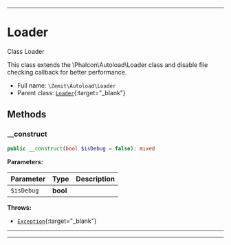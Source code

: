 ***

# Loader

Class Loader

This class extends the \Phalcon\Autoload\Loader class and disable file checking callback for better performance.

* Full name: `\Zemit\Autoload\Loader`
* Parent class: [`Loader`](https://docs.phalcon.io/latest/api/){:target="_blank"}




## Methods


### __construct



```php
public __construct(bool $isDebug = false): mixed
```








**Parameters:**

| Parameter | Type | Description |
|-----------|------|-------------|
| `$isDebug` | **bool** |  |




**Throws:**

- [`Exception`](https://docs.phalcon.io/latest/api/){:target="_blank"}



***


***
